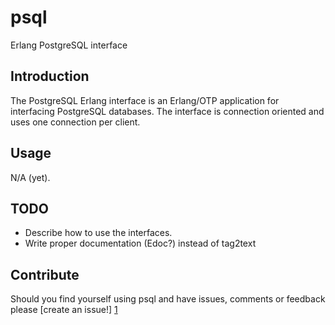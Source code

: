 psql
=====
Erlang PostgreSQL interface

Introduction
------------
The PostgreSQL Erlang interface is an Erlang/OTP application for interfacing PostgreSQL databases. The interface is connection oriented and uses one connection per client.

Usage
-----
N/A (yet).

TODO
----
* Describe how to use the interfaces.
* Write proper documentation (Edoc?) instead of tag2text

Contribute
----------
Should you find yourself using psql and have issues, comments or feedback please [create an issue!] [1]

[1]: http://github.com/esl/psql/issues "psql issues"
